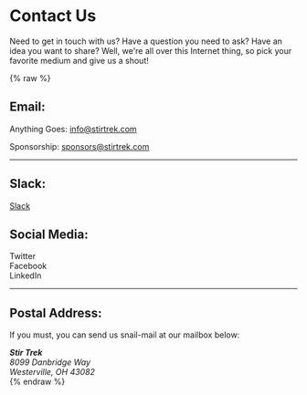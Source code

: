 # Contact Us
<div class="icon-hr"></div>

Need to get in touch with us? Have a question you need to ask? Have an idea you want to share? Well, we're all over this Internet thing, so pick your favorite medium and give us a shout!

{% raw %}
<div class="row">
    <div id="contact" class="col-md-4">
        <h2>Email:</h2>
        <p>
            Anything Goes: <a href="mailto:info@stirtrek.com?subject=[Stir Trek] Question ref:site">info@stirtrek.com</a>
        </p>
        <p>
            Sponsorship: <a href="mailto:sponsors@stirtrek.com?subject=[Stir Trek Sponsorship] Question ref:site">sponsors@stirtrek.com</a>
        </p>
        <hr>
        <h2>Slack:</h2>
        <a href="http://stirtrekslack.herokuapp.com/" target="_blank">Slack</a>
    </div>
    <div class="col-md-8">
        <h2>Social Media:</h2>
        <div>
            <div class="socialMediaLink">
                <a href="http://www.Twitter.com/StirTrek" target="_blank" class="btn btn-social-icon btn-twitter"><i class="fa fa-twitter"></i></a>
                <span>Twitter</span>
            </div>
        </div>
        <div>
            <div class="socialMediaLink">
                <a href="http://www.Facebook.com/StirTrek" target="_blank" class="btn btn-social-icon btn-facebook"><i class="fa fa-facebook"></i></a>
                <span>Facebook</span>
            </div>
        </div>
        <div>
            <div class="socialMediaLink">
                <a href="https://www.linkedin.com/grp/home?gid=3355555" target="_blank" class="btn btn-social-icon btn-linkedin"><i class="fa fa-linkedin"></i></a>
                <span>LinkedIn</span>
            </div>
        </div>
        <hr>
        <h2>Postal Address:</h2>
        <p>If you must, you can send us snail-mail at our mailbox below:</p>
        <address>
            <strong>Stir Trek</strong><br>
            8099 Danbridge Way<br>
            Westerville, OH 43082
        </address>
    </div>
</div>
{% endraw %}